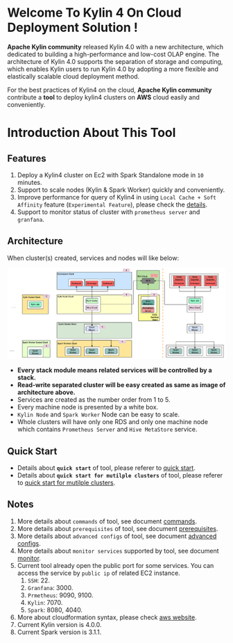 # Welcome To Kylin 4 On Cloud Deployment Solution !

**Apache Kylin community** released Kylin 4.0 with a new architecture, which dedicated to building a high-performance and low-cost OLAP engine. The architecture of Kylin 4.0 supports the separation of storage and computing, which enables Kylin users to run Kylin 4.0 by adopting a more flexible and elastically scalable cloud deployment method.

For  the best practices of Kylin4 on the cloud,  **Apache Kylin community**  contribute a **tool** to deploy kylin4 clusters on **AWS** cloud easily and conveniently.

# Introduction About This Tool

## Features

1. Deploy a Kylin4 cluster on Ec2 with Spark Standalone mode in `10` minutes.
2. Support to scale nodes (Kylin & Spark Worker) quickly and conveniently.
3. Improve performance for query of Kylin4 in using  `Local Cache + Soft Affinity` feature (`Experimental Feature`), please check the [details](https://kylin.apache.org/blog/2021/10/21/Local-Cache-and-Soft-Affinity-Scheduling/).
4. Support to monitor status of cluster with `prometheus server` and `granfana`.

## Architecture

When cluster(s) created, services and nodes will like below:

![architecture](./images/structure.png)

- **Every stack module means related services will be controlled by a stack.** 
- **Read-write separated cluster will be easy created as same as image of architecture above.**
- Services are created as the number order from 1 to 5.
- Every machine node is presented by a white box. 
- `Kylin Node` and `Spark Worker` Node can be easy to scale.
- Whole clusters will have only one RDS and only one machine node which contains `Prometheus Server` and `Hive MetaStore` service.



## Quick Start

- Details about **`quick start`** of tool, please referer to [quick start](./readme/quick_start.md).
- Details about **`quick start for mutilple clusters`** of tool, please referer to [quick start for mutilple clusters](./readme/quick_start_for_multiple_clusters.md).



## Notes

1. More details about `commands` of tool, see document [commands](./readme/commands.md).
2. More details about `prerequisites` of tool, see document [prerequisites](./readme/prerequisites.md).
3. More details about `advanced configs` of tool, see document [advanced configs](./readme/advanced_configs.md).
4. More details about `monitor services` supported by tool, see document [monitor](./readme/monitor.md).
5. Current tool already open the public port for some services. You can access the service by `public ip` of related EC2 instance.
   1. `SSH`: 22.
   2. `Granfana`:  3000.
   3. `Prmetheus`:  9090, 9100.
   4. `Kylin`: 7070.
   5. `Spark`: 8080, 4040.
6. More about cloudformation syntax, please check [aws website](https://docs.aws.amazon.com/AWSCloudFormation/latest/UserGuide/Welcome.html).
7. Current Kylin version is 4.0.0.
8. Current Spark version is 3.1.1.
